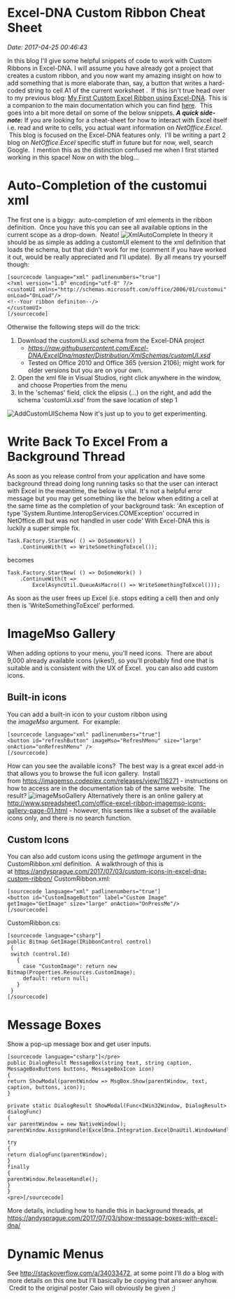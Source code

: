 # Excel-DNA Custom Ribbon Cheat Sheet
_Date: 2017-04-25 00:46:43_

In this blog I'll give some helpful snippets of code to work with Custom Ribbons in Excel-DNA.
I will assume you have already got a project that creates a custom ribbon, and you now want my amazing insight on how to add something that is more elaborate than, say, a button that writes a hard-coded string to cell A1 of the current worksheet .  If this isn't true head over to my previous blog: [My First Custom Excel Ribbon using Excel-DNA](http://andysprague.com/2017/02/03/my-first-custom-excel-ribbon-using-excel-dna/).
This is a companion to the main documentation which you can find [here](https://exceldna.codeplex.com/documentation).  This goes into a bit more detail on some of the below snippets.
***A quick side-note:*** 
If you are looking for a cheat-sheet for how to interact with Excel itself i.e. read and write to cells, you actual want information on *NetOffice.Excel*.  This blog is focused on the Excel-DNA features only.  I'll be writing a part 2 blog on *NetOffice.Excel* specific stuff in future but for now, well, search Google.  I mention this as the distinction confused me when I first started working in this space!
Now on with the blog...

# Auto-Completion of the customui xml

The first one is a biggy:  auto-completion of xml elements in the ribbon definition.  Once you have this you can see all available options in the current scope as a drop-down.  Neato!
![XmlAutoComplete](https://andysprague.com/wp-content/uploads/2017/04/xmlautocomplete1.png)
In theory it should be as simple as adding a customUI element to the xml definition that loads the schema, but that didn't work for me (comment if you have worked it out, would be really appreciated and I'll update).  By all means try yourself though:

```
[sourcecode language="xml" padlinenumbers="true"]
<?xml version="1.0" encoding="utf-8" ?/>
<customUI xmlns="http://schemas.microsoft.com/office/2006/01/customui" onLoad="OnLoad"/>
<!--Your ribbon definiton--/>
</customUI>
[/sourcecode]
```

Otherwise the following steps will do the trick:

1. Download the customUi.xsd schema from the Excel-DNA project
   * *<https://raw.githubusercontent.com/Excel-DNA/ExcelDna/master/Distribution/XmlSchemas/customUI.xsd>*
   * Tested on Office 2010 and Office 365 (version 2106); might work for older versions but you are on your own.
2. Open the xml file in Visual Studios, right click anywhere in the window, and choose Properties from the menu
3. In the 'schemas' field, click the elipsis (…) on the right, and add the schema 'customUi.xsd' from the save location of step 1

![AddCustomUISchema](https://andysprague.com/wp-content/uploads/2017/04/addcustomuischema.png)
Now it's just up to you to get experimenting.

# Write Back To Excel From a Background Thread

As soon as you release control from your application and have some background thread doing long running tasks so that the user can interact with Excel in the meantime, the below is vital.
It's not a helpful error message but you may get something like the below when editing a cell at the same time as the completion of your background task:
'An exception of type 'System.Runtime.InteropServices.COMException' occurred in NetOffice.dll but was not handled in user code'
With Excel-DNA this is luckily a super simple fix.

```
Task.Factory.StartNew( () => DoSomeWork() ) 
    .ContinueWith(t => WriteSomethingToExcel());
```

becomes

```
Task.Factory.StartNew( () => DoSomeWork() ) 
    .ContinueWith(t => 
        ExcelAsyncUtil.QueueAsMacro(() => WriteSomethingToExcel()));
```

As soon as the user frees up Excel (i.e. stops editing a cell) then and only then is 'WriteSomethingToExcel' performed.

# ImageMso Gallery

When adding options to your menu, you'll need icons.  There are about 9,000 already available icons (yikes!), so you'll probably find one that is suitable and is consistent with the UX of Excel.  you can also add custom icons.

## Built-in icons

You can add a built-in icon to your custom ribbon using the *imageMso* argument.  For example:

```
[sourcecode language="xml" padlinenumbers="true"]
<button id="refreshButton" imageMso="RefreshMenu" size="large" onAction="onRefreshMenu" />
[/sourcecode]
```

How can you see the available icons?  The best way is a great excel add-in that allows you to browse the full icon gallery.  Install from https://imagemso.codeplex.com/releases/view/116271 - instructions on how to access are in the documentation tab of the same website.  The result?
![imageMsoGallery](https://andysprague.com/wp-content/uploads/2017/04/imagemsogallery.png)
Alternatively there is an online gallery at http://www.spreadsheet1.com/office-excel-ribbon-imagemso-icons-gallery-page-01.html - however, this seems like a subset of the available icons only, and there is no search function.

## Custom Icons

You can also add custom icons using the *getImage* argument in the CustomRibbon.xml definition.  A walkthrough of this is at https://andysprague.com/2017/07/03/custom-icons-in-excel-dna-custom-ribbon/
CustomRibbon.xml:

```
[sourcecode language="xml" padlinenumbers="true"]
<button id="CustomImageButton" label="Custom Image" getImage="GetImage" size="large" onAction="OnPressMe"/>
[/sourcecode]
```

CustomRibbon.cs:

```
[sourcecode language="csharp"]
public Bitmap GetImage(IRibbonControl control)
 {
 switch (control.Id)
   {
     case "CustomImage": return new Bitmap(Properties.Resources.CustomImage);
     default: return null;
   }
 }
[/sourcecode]
```

# Message Boxes

Show a pop-up message box and get user inputs.

```
[sourcecode language="csharp"]</pre>
public DialogResult MessageBox(string text, string caption, MessageBoxButtons buttons, MessageBoxIcon icon)
{
return ShowModal(parentWindow => MsgBox.Show(parentWindow, text, caption, buttons, icon));
}

private static DialogResult ShowModal(Func<IWin32Window, DialogResult> dialogFunc)
{
var parentWindow = new NativeWindow();
parentWindow.AssignHandle(ExcelDna.Integration.ExcelDnaUtil.WindowHandle);

try
{
return dialogFunc(parentWindow);
}
finally
{
parentWindow.ReleaseHandle();
}
}
<pre>[/sourcecode]
```

More details, including how to handle this in background threads, at https://andysprague.com/2017/07/03/show-message-boxes-with-excel-dna/

# Dynamic Menus

See <http://stackoverflow.com/a/34033472>, at some point I'll do a blog with more details on this one but I'll basically be copying that answer anyhow.  Credit to the original poster Caio will obviously be given ;)